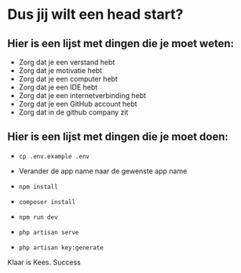 # Dus jij wilt een head start?
## Hier is een lijst met dingen die je moet weten:
- Zorg dat je een verstand hebt
- Zorg dat je motivatie hebt
- Zorg dat je een computer hebt
- Zorg dat je een IDE hebt
- Zorg dat je een internetverbinding hebt
- Zorg dat je een GitHub account hebt
- Zorg dat in de github company zit

## Hier is een lijst met dingen die je moet doen:
- ```cp .env.example .env```
- Verander de app name naar de gewenste app name


- ```npm install```
- ```composer install```


- ```npm run dev```
- ```php artisan serve```


- ```php artisan key:generate```

Klaar is Kees. Success
